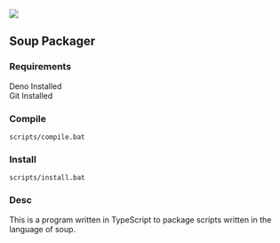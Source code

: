 <img src="https://img.shields.io/tokei/lines/github/ZombiiTheCoder/SoupPackager?style=plastic"/>

## Soup Packager

### Requirements

Deno Installed <br />
Git Installed

### Compile

`scripts/compile.bat`

### Install

`scripts/install.bat`

### Desc

This is a program written in TypeScript to package scripts written in the language of soup.